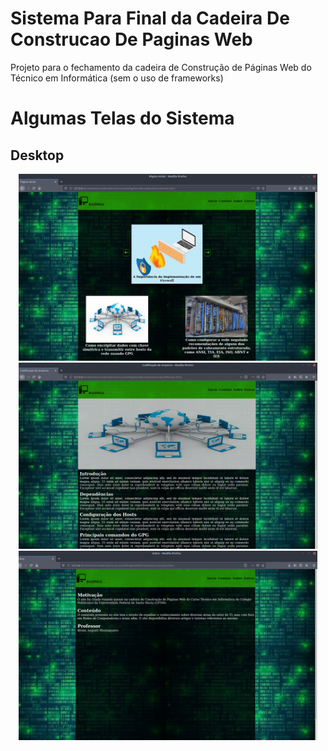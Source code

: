 # Sistema Para Final da Cadeira De Construcao De Paginas Web
Projeto para o fechamento da cadeira de Construção de Páginas Web do Técnico em Informática (sem o uso de frameworks)

# Algumas Telas do Sistema
## Desktop
<div align="center" style="padding='3%'">
  <img src="prints/1.png" class="img-fluid" width="95%">
  <img src="prints/2.png" class="img-fluid" width="95%">
  <img src="prints/3.png" class="img-fluid" width="95%">
</div>
